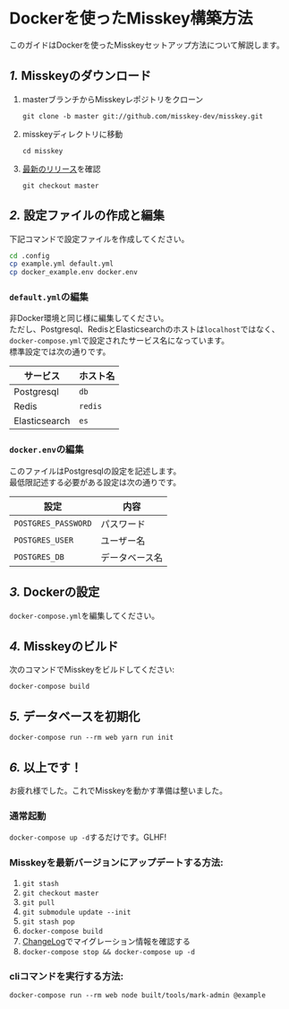 Dockerを使ったMisskey構築方法
================================================================

このガイドはDockerを使ったMisskeyセットアップ方法について解説します。

*1.* Misskeyのダウンロード
----------------------------------------------------------------
1. masterブランチからMisskeyレポジトリをクローン

	`git clone -b master git://github.com/misskey-dev/misskey.git`

2. misskeyディレクトリに移動

	`cd misskey`

3. [最新のリリース](https://github.com/misskey-dev/misskey/releases/latest)を確認

	`git checkout master`

*2.* 設定ファイルの作成と編集
----------------------------------------------------------------

下記コマンドで設定ファイルを作成してください。

```bash
cd .config
cp example.yml default.yml
cp docker_example.env docker.env
```

### `default.yml`の編集

非Docker環境と同じ様に編集してください。  
ただし、Postgresql、RedisとElasticsearchのホストは`localhost`ではなく、`docker-compose.yml`で設定されたサービス名になっています。  
標準設定では次の通りです。

| サービス       | ホスト名 |
|---------------|---------|
| Postgresql    |`db`     |
| Redis         |`redis`  |
| Elasticsearch |`es`     |

### `docker.env`の編集

このファイルはPostgresqlの設定を記述します。  
最低限記述する必要がある設定は次の通りです。

| 設定                 | 内容         |
|---------------------|--------------|
| `POSTGRES_PASSWORD` | パスワード    |
| `POSTGRES_USER`     | ユーザー名    |
| `POSTGRES_DB`       | データベース名 |

*3.* Dockerの設定
----------------------------------------------------------------
`docker-compose.yml`を編集してください。

*4.* Misskeyのビルド
----------------------------------------------------------------
次のコマンドでMisskeyをビルドしてください:

`docker-compose build`

*5.* データベースを初期化
----------------------------------------------------------------
``` shell
docker-compose run --rm web yarn run init
```

*6.* 以上です！
----------------------------------------------------------------
お疲れ様でした。これでMisskeyを動かす準備は整いました。

### 通常起動
`docker-compose up -d`するだけです。GLHF!

### Misskeyを最新バージョンにアップデートする方法:
1. `git stash`
2. `git checkout master`
3. `git pull`
4. `git submodule update --init`
5. `git stash pop`
6. `docker-compose build`
7. [ChangeLog](../CHANGELOG.md)でマイグレーション情報を確認する
8. `docker-compose stop && docker-compose up -d`

### cliコマンドを実行する方法:

`docker-compose run --rm web node built/tools/mark-admin @example`
